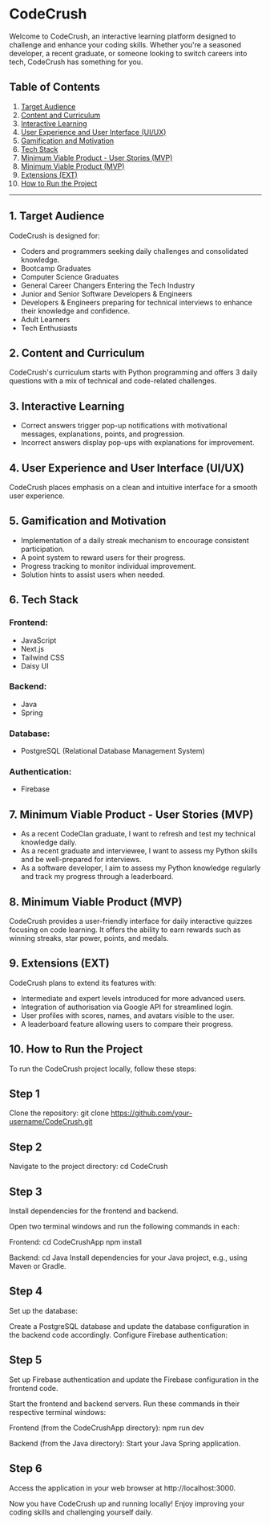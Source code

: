 # CodeCrush

Welcome to CodeCrush, an interactive learning platform designed to challenge and enhance your coding skills. 
Whether you're a seasoned developer, a recent graduate, or someone looking to switch careers into tech, CodeCrush has something for you.

## Table of Contents
1. [Target Audience](#1-target-audience)
2. [Content and Curriculum](#2-content-and-curriculum)
3. [Interactive Learning](#3-interactive-learning)
4. [User Experience and User Interface (UI/UX)](#4-user-experience-and-user-interface-uiux)
5. [Gamification and Motivation](#5-gamification-and-motivation)
6. [Tech Stack](#6-tech-stack)
7. [Minimum Viable Product - User Stories (MVP)](#7-minimum-viable-product-user-stories-mvp)
8. [Minimum Viable Product (MVP)](#8-minimum-viable-product-mvp)
9. [Extensions (EXT)](#9-extensions-ext)
10. [How to Run the Project](#10-how-to-run-the-project)

---

## 1. Target Audience

CodeCrush is designed for:

* Coders and programmers seeking daily challenges and consolidated knowledge.
* Bootcamp Graduates
* Computer Science Graduates
* General Career Changers Entering the Tech Industry
* Junior and Senior Software Developers & Engineers
* Developers & Engineers preparing for technical interviews to enhance their knowledge and confidence.
* Adult Learners
* Tech Enthusiasts

## 2. Content and Curriculum

CodeCrush's curriculum starts with Python programming and offers 
3 daily questions with a mix of technical and code-related challenges.

## 3. Interactive Learning

* Correct answers trigger pop-up notifications with motivational messages, explanations, points, and progression.
* Incorrect answers display pop-ups with explanations for improvement.

## 4. User Experience and User Interface (UI/UX)

CodeCrush places emphasis on a clean and intuitive interface for a smooth user experience.

## 5. Gamification and Motivation

* Implementation of a daily streak mechanism to encourage consistent participation.
* A point system to reward users for their progress.
* Progress tracking to monitor individual improvement.
* Solution hints to assist users when needed.

## 6. Tech Stack

### Frontend:
* JavaScript
* Next.js
* Tailwind CSS
* Daisy UI

### Backend:
* Java
* Spring

### Database:
* PostgreSQL (Relational Database Management System)

### Authentication:
* Firebase

## 7. Minimum Viable Product - User Stories (MVP)

* As a recent CodeClan graduate, I want to refresh and test my technical knowledge daily.
* As a recent graduate and interviewee, I want to assess my Python skills and be well-prepared for interviews.
* As a software developer, I aim to assess my Python knowledge regularly and track my progress through a leaderboard.

## 8. Minimum Viable Product (MVP)

CodeCrush provides a user-friendly interface for daily interactive quizzes focusing on code learning. 
It offers the ability to earn rewards such as winning streaks, star power, points, and medals.

## 9. Extensions (EXT)

CodeCrush plans to extend its features with:

* Intermediate and expert levels introduced for more advanced users.
* Integration of authorisation via Google API for streamlined login.
* User profiles with scores, names, and avatars visible to the user.
* A leaderboard feature allowing users to compare their progress.

## 10. How to Run the Project

To run the CodeCrush project locally, follow these steps:

## Step 1
Clone the repository:
git clone https://github.com/your-username/CodeCrush.git

## Step 2 
Navigate to the project directory:
cd CodeCrush

## Step 3 
Install dependencies for the frontend and backend. 

Open two terminal windows and run the following commands in each:

Frontend:
cd CodeCrushApp
npm install

Backend:
cd Java
Install dependencies for your Java project, e.g., using Maven or Gradle.

## Step 4
Set up the database:

Create a PostgreSQL database and update the database configuration in the backend code accordingly.
Configure Firebase authentication:

## Step 5
Set up Firebase authentication and update the Firebase configuration in the frontend code.

Start the frontend and backend servers. Run these commands in their respective terminal windows:

Frontend (from the CodeCrushApp directory):
npm run dev

Backend (from the Java directory):
Start your Java Spring application.

## Step 6 
Access the application in your web browser at http://localhost:3000.

Now you have CodeCrush up and running locally! Enjoy 
improving your coding skills and challenging yourself daily.




